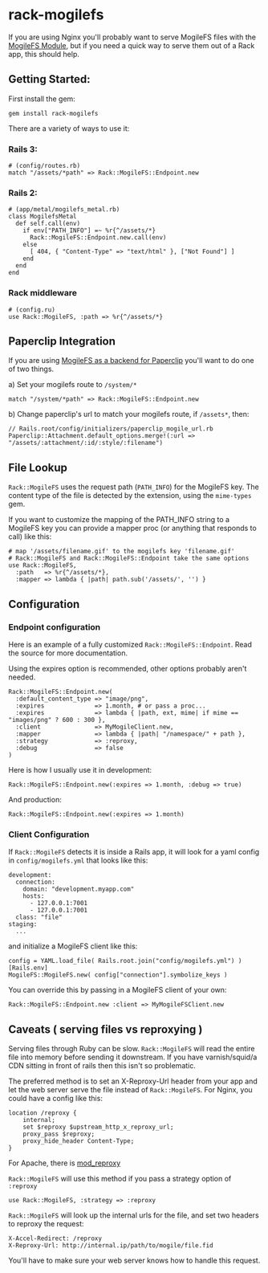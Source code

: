 # rack-mogilefs

If you are using Nginx you'll probably want to serve MogileFS files with
the [MogileFS Module](http://www.grid.net.ru/nginx/mogilefs.en.html), but if
you need a quick way to serve them out of a Rack app, this should help.

## Getting Started:

First install the gem:

    gem install rack-mogilefs

There are a variety of ways to use it:

### Rails 3:

    # (config/routes.rb)
    match "/assets/*path" => Rack::MogileFS::Endpoint.new

### Rails 2:

    # (app/metal/mogilefs_metal.rb)
    class MogilefsMetal
      def self.call(env)
        if env["PATH_INFO"] =~ %r{^/assets/*}
          Rack::MogileFS::Endpoint.new.call(env)
        else
          [ 404, { "Content-Type" => "text/html" }, ["Not Found"] ]
        end
      end
    end

### Rack middleware
    # (config.ru)
    use Rack::MogileFS, :path => %r{^/assets/*}

## Paperclip Integration

If you are using [MogileFS as a backend for Paperclip](https://github.com/kirtfitzpatrick/paperclip_mogilefs_storage) 
you'll want to do one of two things.

a) Set your mogilefs route to `/system/*`

    match "/system/*path" => Rack::MogileFS::Endpoint.new

b) Change paperclip's url to match your mogilefs route, if `/assets*`, then:

    // Rails.root/config/initializers/paperclip_mogile_url.rb
    Paperclip::Attachment.default_options.merge!(:url => "/assets/:attachment/:id/:style/:filename")

## File Lookup

`Rack::MogileFS` uses the request path (`PATH_INFO`) for the MogileFS key. The
content type of the file is detected by the extension, using the `mime-types`
gem.

If you want to customize the mapping of the PATH_INFO string to a MogileFS key
you can provide a mapper proc (or anything that responds to call) like this:

    # map '/assets/filename.gif' to the mogilefs key 'filename.gif'
    # Rack::MogileFS and Rack::MogileFS::Endpoint take the same options
    use Rack::MogileFS,
      :path   => %r{^/assets/*},
      :mapper => lambda { |path| path.sub('/assets/', '') }

## Configuration

### Endpoint configuration

Here is an example of a fully customized `Rack::MogileFS::Endpoint`. Read the
source for more documentation.

Using the expires option is recommended, other options probably aren't needed.

    Rack::MogileFS::Endpoint.new(
      :default_content_type => "image/png",
      :expires              => 1.month, # or pass a proc...
      :expires              => lambda { |path, ext, mime| if mime == "images/png" ? 600 : 300 },
      :client               => MyMogileClient.new,
      :mapper               => lambda { |path| "/namespace/" + path },
      :strategy             => :reproxy,
      :debug                => false
    )

Here is how I usually use it in development:

    Rack::MogileFS::Endpoint.new(:expires => 1.month, :debug => true)

And production:

    Rack::MogileFS::Endpoint.new(:expires => 1.month)

### Client Configuration

If `Rack::MogileFS` detects it is inside a Rails app, it will look for a yaml
config in `config/mogilefs.yml` that looks like this:

    development:
      connection:
        domain: "development.myapp.com"
        hosts:
          - 127.0.0.1:7001
          - 127.0.0.1:7001
      class: "file"
    staging:
      ...


and initialize a MogileFS client like this:

    config = YAML.load_file( Rails.root.join("config/mogilefs.yml") )[Rails.env]
    MogileFS::MogileFS.new( config["connection"].symbolize_keys )

You can override this by passing in a MogileFS client of your own:

    Rack::MogileFS::Endpoint.new :client => MyMogileFSClient.new

## Caveats ( serving files vs reproxying )

Serving files through Ruby can be slow. `Rack::MogileFS` will read the entire
file into memory before sending it downstream. If you have varnish/squid/a CDN
sitting in front of rails then this isn't so problematic.

The preferred method is to set an X-Reproxy-Url header from your app and let
the web server serve the file instead of `Rack::MogileFS`. For Nginx, you
could have a config like this:

    location /reproxy {
        internal;
        set $reproxy $upstream_http_x_reproxy_url;
        proxy_pass $reproxy;
        proxy_hide_header Content-Type;
    }

For Apache, there is [mod_reproxy](http://github.com/jamis/mod_reproxy)

`Rack::MogileFS` will use this method if you pass a strategy option of `:reproxy`

    use Rack::MogileFS, :strategy => :reproxy

`Rack::MogileFS` will look up the internal urls for the file, and set two
headers to reproxy the request:

    X-Accel-Redirect: /reproxy
    X-Reproxy-Url: http://internal.ip/path/to/mogile/file.fid

You'll have to make sure your web server knows how to handle this request.

